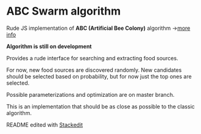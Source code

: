 # ABC Swarm algorithm

Rude JS implementation of **ABC (Artificial Bee Colony)** algorithm ->[more info](https://en.wikipedia.org/wiki/Artificial_bee_colony_algorithm)

**Algorithm is still on development**


Provides a rude interface for searching and extracting food sources.

For now, new food sources are discovered randomly.
New candidates should be selected based on probability, but for now just the top ones are selected. 


Possible parameterizations and optimization are on master branch.

This is an implementation that should be as close as possible to the classic algorithm.


README edited with [Stackedit](https://stackedit.io)
<!--stackedit_data:
eyJoaXN0b3J5IjpbLTYwNjYyMjk4MiwtMjcyNjAyNDg2LDg0MD
g0MDA2Miw1MDc4MDAxOTIsLTE1NTMwOTU0NTUsLTk4NzQ5NzY5
NV19
-->